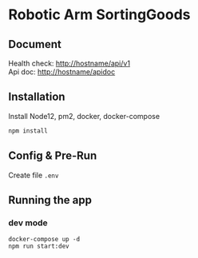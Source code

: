 # Robotic Arm SortingGoods

## Document
Health check: [http://hostname/api/v1](http://hostname/api/v1) \
Api doc: [http://hostname/apidoc](http://hostname/apidoc) 

## Installation
Install Node12, pm2, docker, docker-compose
```bash
npm install
```

## Config & Pre-Run
Create  file `.env` 

## Running the app
### dev mode
```
docker-compose up -d
npm run start:dev
```
